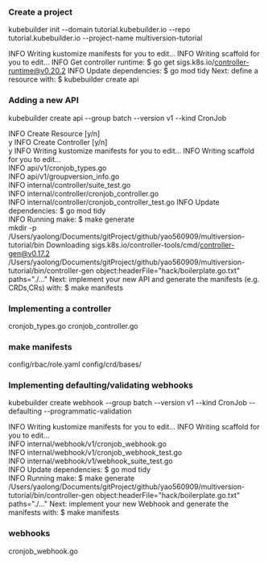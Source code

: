 ### Create a project
kubebuilder init --domain tutorial.kubebuilder.io --repo tutorial.kubebuilder.io --project-name multiversion-tutorial

INFO Writing kustomize manifests for you to edit...
INFO Writing scaffold for you to edit...
INFO Get controller runtime:
$ go get sigs.k8s.io/controller-runtime@v0.20.2
INFO Update dependencies:
$ go mod tidy
Next: define a resource with:
$ kubebuilder create api
### Adding a new API
kubebuilder create api --group batch --version v1 --kind CronJob

INFO Create Resource [y/n]                        
y
INFO Create Controller [y/n]                      
y
INFO Writing kustomize manifests for you to edit...
INFO Writing scaffold for you to edit...          
INFO api/v1/cronjob_types.go                      
INFO api/v1/groupversion_info.go                  
INFO internal/controller/suite_test.go            
INFO internal/controller/cronjob_controller.go    
INFO internal/controller/cronjob_controller_test.go
INFO Update dependencies:
$ go mod tidy           
INFO Running make:
$ make generate                
mkdir -p /Users/yaolong/Documents/gitProject/github/yao560909/multiversion-tutorial/bin
Downloading sigs.k8s.io/controller-tools/cmd/controller-gen@v0.17.2
/Users/yaolong/Documents/gitProject/github/yao560909/multiversion-tutorial/bin/controller-gen object:headerFile="hack/boilerplate.go.txt" paths="./..."
Next: implement your new API and generate the manifests (e.g. CRDs,CRs) with:
$ make manifests

### Implementing a controller
cronjob_types.go
cronjob_controller.go

### make manifests
config/rbac/role.yaml
config/crd/bases/

### Implementing defaulting/validating webhooks
kubebuilder create webhook --group batch --version v1 --kind CronJob --defaulting --programmatic-validation

INFO Writing kustomize manifests for you to edit...
INFO Writing scaffold for you to edit...          
INFO internal/webhook/v1/cronjob_webhook.go       
INFO internal/webhook/v1/cronjob_webhook_test.go  
INFO internal/webhook/v1/webhook_suite_test.go    
INFO Update dependencies:
$ go mod tidy           
INFO Running make:
$ make generate                
/Users/yaolong/Documents/gitProject/github/yao560909/multiversion-tutorial/bin/controller-gen object:headerFile="hack/boilerplate.go.txt" paths="./..."
Next: implement your new Webhook and generate the manifests with:
$ make manifests

### webhooks
cronjob_webhook.go
